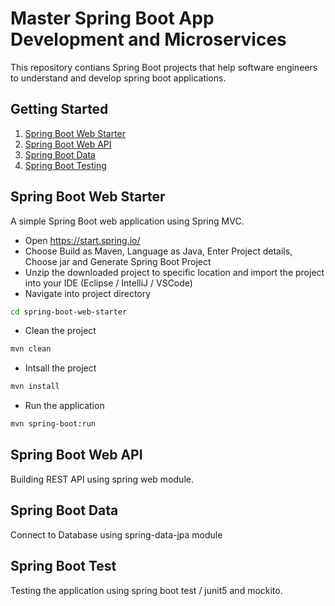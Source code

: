 # Master Spring Boot App Development and Microservices
This repository contians Spring Boot projects that help software engineers to understand and develop spring boot applications.

## Getting Started
1. [Spring Boot Web Starter](##spring-boot-web-starter)
2. [Spring Boot Web API](##spring-boot-web-api)
3. [Spring Boot Data](##spring-boot-data)
4. [Spring Boot Testing](##spring-boot-test)


## Spring Boot Web Starter
A simple Spring Boot web application using Spring MVC.

- Open https://start.spring.io/
- Choose Build as Maven, Language as Java, Enter Project details, Choose jar and Generate Spring Boot Project
- Unzip the downloaded project to specific location and import the project into your IDE (Eclipse / IntelliJ / VSCode)
- Navigate into project directory
```sh
cd spring-boot-web-starter
```
- Clean the project
```sh
mvn clean
```
- Intsall the project
```sh
mvn install
```
- Run the application
```sh
mvn spring-boot:run
```

## Spring Boot Web API 
Building REST API using spring web module.

## Spring Boot Data
Connect to Database using spring-data-jpa module

## Spring Boot Test
Testing the application using spring boot test / junit5 and mockito.



